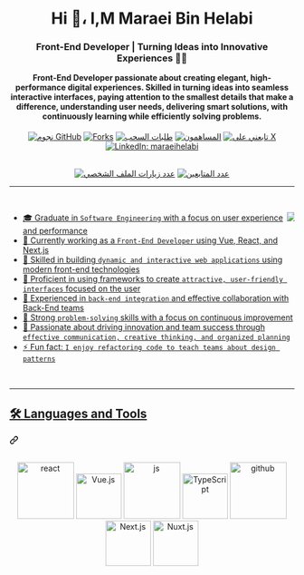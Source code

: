 <!--  -->
<!-- نبذه و الاسم -->
<h1 align="center">Hi 👋، I,M Maraei Bin Helabi</h1>
<h3 align="center" style="">Front-End Developer | Turning Ideas into Innovative Experiences 👨‍💻 </h3>
<h4 align="center" style="margin-top: 8px;">
    Front-End Developer passionate about creating elegant, high-performance digital experiences. Skilled in turning ideas into seamless interactive interfaces, paying attention to the smallest details that make a difference, understanding user needs, delivering smart solutions, with continuously learning while efficiently solving problems.
</h4>
<!--  -->

<!--   احصائيات خفيفهه-->
<div align="center">
    <a href="https://github.com/Maraei-Helabi/Maraei-Helabi/stargazers">
        <img src="https://img.shields.io/github/stars/Maraei-Helabi/Maraei-Helabi" alt="نجوم GitHub"/></a>
    <a href="https://github.com/Maraei-Helabi/Maraei-Helabi/network/members">
        <img src="https://img.shields.io/github/forks/Maraei-Helabi/Maraei-Helabi" alt="Forks"/></a>
    <a href="https://github.com/Maraei-Helabi/Maraei-Helabi/pulls">
        <img src="https://img.shields.io/github/issues-pr/Maraei-Helabi/Maraei-Helabi?color=orange" alt="طلبات السحب"/></a>
    <a href="https://github.com/Maraei-Helabi/Maraei-Helabi/graphs/contributors">
        <img src="https://img.shields.io/github/contributors/Maraei-Helabi/Maraei-Helabi?color=2b9348" alt="المساهمون"/></a>
    <a href="https://x.com/MaraeiHelabi" target="_blank" rel="noopener noreferrer">
        <img src="https://img.shields.io/twitter/follow/MaraeiHelabi?style=social&background=000000" alt="تابعني على X"/></a>
    <a href="https://www.linkedin.com/in/maraeihelabi" target="_blank" rel="noopener noreferrer">
        <img src="https://img.shields.io/badge/-maraeihelabi-blue?style=flat-square&logo=Linkedin&logoColor=white" alt="LinkedIn: maraeihelabi"/></a>
</div>

<br>

<p align="center">
    <a target="_blank" rel="noopener noreferrer nofollow" 
        href="https://komarev.com/ghpvc/?username=Maraei-Helabi&label=عدد+الزيارات&color=0e75b6&style=flat">
        <img src="https://komarev.com/ghpvc/?username=Maraei-Helabi&label=عدد+الزيارات&color=0e75b6&style=flat" alt="عدد زيارات الملف الشخصي"/></a>
    <a target="_blank" rel="noopener noreferrer nofollow" 
        href="https://img.shields.io/github/followers/Maraei-Helabi?label=المتابعون">
        <img src="https://img.shields.io/github/followers/Maraei-Helabi?label=المتابعون" alt="عدد المتابعين"/></a>
</p>

---
<!--  -->
<!--الصوره و نقاط او ليست  -->
<br>

<p dir="auto"><animated-image data-catalyst="" style="float: right;"><a target="_blank" rel="noopener noreferrer nofollow" href="https://user-images.githubusercontent.com/63050133/156676671-d5b2e362-97d4-4404-9447-dd71ddfea82f.gif" data-target="animated-image.originalLink"><img align="right" src="https://user-images.githubusercontent.com/63050133/156676671-d5b2e362-97d4-4404-9447-dd71ddfea82f.gif" style="max-width: 70%; display: inline-block;" data-target="animated-image.originalImage"></a>
      <span class="AnimatedImagePlayer" data-target="animated-image.player" hidden="">
        <a data-target="animated-image.replacedLink" class="AnimatedImagePlayer-images" href="https://user-images.githubusercontent.com/63050133/156676671-d5b2e362-97d4-4404-9447-dd71ddfea82f.gif" target="_blank">
          
    
<ul dir="auto">
  <li>🎓 Graduate in <code>Software Engineering</code> with a focus on user experience and performance</li>
  <li>🔭 Currently working as a <code>Front-End Developer</code> using Vue, React, and Next.js</li>
  <li>🧩 Skilled in building <code>dynamic and interactive web applications</code> using modern front-end technologies</li>
  <li>🎨 Proficient in using frameworks to create <code>attractive, user-friendly interfaces</code> focused on the user</li>
  <li>🔗 Experienced in <code>back-end integration</code> and effective collaboration with Back-End teams</li>
  <li>🧠 Strong <code>problem-solving</code> skills with a focus on continuous improvement</li>
  <li>🚀 Passionate about driving innovation and team success through <code>effective communication, creative thinking, and organized planning</code></li>
  <li>⚡ Fun fact: <code>I enjoy refactoring code to teach teams about design patterns</code></li>
</ul>

<br>



---

<div class="markdown-heading" dir="auto"><h2 class="heading-element" dir="auto">🛠 Languages and Tools</h2><a id="user-content--languages-and-tools" class="anchor" aria-label="Permalink: 🛠 Languages and Tools" href="#-languages-and-tools"><svg class="octicon octicon-link" viewBox="0 0 16 16" version="1.1" width="16" height="16" aria-hidden="true"><path d="m7.775 3.275 1.25-1.25a3.5 3.5 0 1 1 4.95 4.95l-2.5 2.5a3.5 3.5 0 0 1-4.95 0 .751.751 0 0 1 .018-1.042.751.751 0 0 1 1.042-.018 1.998 1.998 0 0 0 2.83 0l2.5-2.5a2.002 2.002 0 0 0-2.83-2.83l-1.25 1.25a.751.751 0 0 1-1.042-.018.751.751 0 0 1-.018-1.042Zm-4.69 9.64a1.998 1.998 0 0 0 2.83 0l1.25-1.25a.751.751 0 0 1 1.042.018.751.751 0 0 1 .018 1.042l-1.25 1.25a3.5 3.5 0 1 1-4.95-4.95l2.5-2.5a3.5 3.5 0 0 1 4.95 0 .751.751 0 0 1-.018 1.042.751.751 0 0 1-1.042.018 1.998 1.998 0 0 0-2.83 0l-2.5 2.5a1.998 1.998 0 0 0 0 2.83Z"></path></svg></a></div>
<br>
<p align="center">

  <img src="https://i.giphy.com/media/eNAsjO55tPbgaor7ma/200w.webp" width="100" alt="react">
  <img src="https://cdn.jsdelivr.net/gh/devicons/devicon/icons/vuejs/vuejs-original.svg" width="80" alt="Vue.js">
  <img src="https://media3.giphy.com/media/ln7z2eWriiQAllfVcn/200w.webp" width="100" alt="js">
  <img src="https://cdn.jsdelivr.net/gh/devicons/devicon/icons/typescript/typescript-original.svg" width="80" alt="TypeScript">
  <img src="https://i.giphy.com/media/KzJkzjggfGN5Py6nkT/200.webp" width="100" alt="github">
  <img src="https://cdn.jsdelivr.net/gh/devicons/devicon/icons/nextjs/nextjs-original.svg" width="80" alt="Next.js">
<img src="https://cdn.jsdelivr.net/gh/devicons/devicon/icons/nuxtjs/nuxtjs-original.svg" width="80" alt="Nuxt.js">
  <!-- <img src="https://i.giphy.com/media/IdyAQJVN2kVPNUrojM/200.webp" width="100" alt="vsCode"> -->

  <!-- Tech Icons -->
</p>




